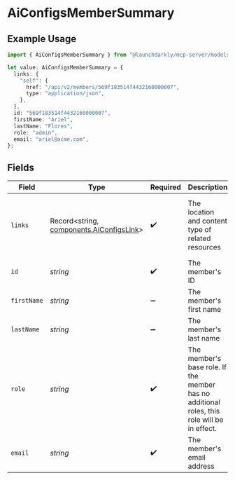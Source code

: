 # AiConfigsMemberSummary

## Example Usage

```typescript
import { AiConfigsMemberSummary } from "@launchdarkly/mcp-server/models/components";

let value: AiConfigsMemberSummary = {
  links: {
    "self": {
      href: "/api/v2/members/569f183514f4432160000007",
      type: "application/json",
    },
  },
  id: "569f183514f4432160000007",
  firstName: "Ariel",
  lastName: "Flores",
  role: "admin",
  email: "ariel@acme.com",
};
```

## Fields

| Field                                                                                          | Type                                                                                           | Required                                                                                       | Description                                                                                    | Example                                                                                        |
| ---------------------------------------------------------------------------------------------- | ---------------------------------------------------------------------------------------------- | ---------------------------------------------------------------------------------------------- | ---------------------------------------------------------------------------------------------- | ---------------------------------------------------------------------------------------------- |
| `links`                                                                                        | Record<string, [components.AiConfigsLink](../../models/components/aiconfigslink.md)>           | :heavy_check_mark:                                                                             | The location and content type of related resources                                             | {<br/>"self": {<br/>"href": "/api/v2/members/569f183514f4432160000007",<br/>"type": "application/json"<br/>}<br/>} |
| `id`                                                                                           | *string*                                                                                       | :heavy_check_mark:                                                                             | The member's ID                                                                                | 569f183514f4432160000007                                                                       |
| `firstName`                                                                                    | *string*                                                                                       | :heavy_minus_sign:                                                                             | The member's first name                                                                        | Ariel                                                                                          |
| `lastName`                                                                                     | *string*                                                                                       | :heavy_minus_sign:                                                                             | The member's last name                                                                         | Flores                                                                                         |
| `role`                                                                                         | *string*                                                                                       | :heavy_check_mark:                                                                             | The member's base role. If the member has no additional roles, this role will be in effect.    | admin                                                                                          |
| `email`                                                                                        | *string*                                                                                       | :heavy_check_mark:                                                                             | The member's email address                                                                     | ariel@acme.com                                                                                 |